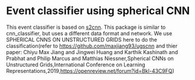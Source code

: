 # Event classifier using spherical CNN
This event classifier is based on [s2cnn](https://github.com/jonas-koehler/s2cnn). This package is similar to cnn_classifier, but uses a different data format and network.
We use SPHERICAL CNNS ON UNSTRUCTURED GRIDS here to do the classification(refer to https://github.com/maxjiang93/ugscnn and thier paper: Chiyu Max Jiang and Jingwei Huang and Karthik Kashinath and Prabhat and Philip Marcus and Matthias Niessner,Spherical CNNs on Unstructured Grids,International Conference on Learning Representations,2019,https://openreview.net/forum?id=Bkl-43C9FQ)

